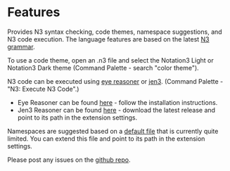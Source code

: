 # Features

Provides N3 syntax checking, code themes, namespace suggestions, and N3 code execution.
The language features are based on the latest [N3 grammar](https://w3c.github.io/N3/spec/#grammar).


To use a code theme, open an .n3 file and select the Notation3 Light or Notation3 Dark theme (Command Palette - search "color theme").


N3 code can be executed using [eye reasoner](https://github.com/eyereasoner/eye) or [jen3](https://github.com/william-vw/jen3). (Command Palette - "N3: Execute N3 Code".)
- Eye Reasoner can be found [here](https://github.com/eyereasoner/eye/releases) - follow the installation instructions.
- Jen3 Reasoner can be found [here](https://github.com/william-vw/jen3/releases) - download the latest release and point to its path in the extension settings.  

Namespaces are suggested based on a [default file](https://github.com/william-vw/vscode-extension-n3/blob/main/namespaces.json) that is currently quite limited. You can extend this file and point to its path in the extension settings.


Please post any issues on the [github repo](https://github.com/william-vw/vscode-extension-n3).
